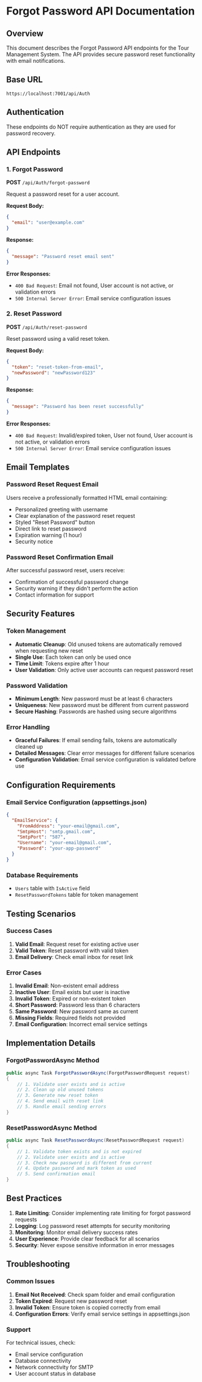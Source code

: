 # Forgot Password API Documentation

## Overview
This document describes the Forgot Password API endpoints for the Tour Management System. The API provides secure password reset functionality with email notifications.

## Base URL
```
https://localhost:7001/api/Auth
```

## Authentication
These endpoints do NOT require authentication as they are used for password recovery.

## API Endpoints

### 1. Forgot Password
**POST** `/api/Auth/forgot-password`

Request a password reset for a user account.

**Request Body:**
```json
{
  "email": "user@example.com"
}
```

**Response:**
```json
{
  "message": "Password reset email sent"
}
```

**Error Responses:**
- `400 Bad Request`: Email not found, User account is not active, or validation errors
- `500 Internal Server Error`: Email service configuration issues

### 2. Reset Password
**POST** `/api/Auth/reset-password`

Reset password using a valid reset token.

**Request Body:**
```json
{
  "token": "reset-token-from-email",
  "newPassword": "newPassword123"
}
```

**Response:**
```json
{
  "message": "Password has been reset successfully"
}
```

**Error Responses:**
- `400 Bad Request`: Invalid/expired token, User not found, User account is not active, or validation errors
- `500 Internal Server Error`: Email service configuration issues

## Email Templates

### Password Reset Request Email
Users receive a professionally formatted HTML email containing:
- Personalized greeting with username
- Clear explanation of the password reset request
- Styled "Reset Password" button
- Direct link to reset password
- Expiration warning (1 hour)
- Security notice

### Password Reset Confirmation Email
After successful password reset, users receive:
- Confirmation of successful password change
- Security warning if they didn't perform the action
- Contact information for support

## Security Features

### Token Management
- **Automatic Cleanup**: Old unused tokens are automatically removed when requesting new reset
- **Single Use**: Each token can only be used once
- **Time Limit**: Tokens expire after 1 hour
- **User Validation**: Only active user accounts can request password reset

### Password Validation
- **Minimum Length**: New password must be at least 6 characters
- **Uniqueness**: New password must be different from current password
- **Secure Hashing**: Passwords are hashed using secure algorithms

### Error Handling
- **Graceful Failures**: If email sending fails, tokens are automatically cleaned up
- **Detailed Messages**: Clear error messages for different failure scenarios
- **Configuration Validation**: Email service configuration is validated before use

## Configuration Requirements

### Email Service Configuration (appsettings.json)
```json
{
  "EmailService": {
    "FromAddress": "your-email@gmail.com",
    "SmtpHost": "smtp.gmail.com",
    "SmtpPort": "587",
    "Username": "your-email@gmail.com",
    "Password": "your-app-password"
  }
}
```

### Database Requirements
- `Users` table with `IsActive` field
- `ResetPasswordTokens` table for token management

## Testing Scenarios

### Success Cases
1. **Valid Email**: Request reset for existing active user
2. **Valid Token**: Reset password with valid token
3. **Email Delivery**: Check email inbox for reset link

### Error Cases
1. **Invalid Email**: Non-existent email address
2. **Inactive User**: Email exists but user is inactive
3. **Invalid Token**: Expired or non-existent token
4. **Short Password**: Password less than 6 characters
5. **Same Password**: New password same as current
6. **Missing Fields**: Required fields not provided
7. **Email Configuration**: Incorrect email service settings

## Implementation Details

### ForgotPasswordAsync Method
```csharp
public async Task ForgotPasswordAsync(ForgotPasswordRequest request)
{
    // 1. Validate user exists and is active
    // 2. Clean up old unused tokens
    // 3. Generate new reset token
    // 4. Send email with reset link
    // 5. Handle email sending errors
}
```

### ResetPasswordAsync Method
```csharp
public async Task ResetPasswordAsync(ResetPasswordRequest request)
{
    // 1. Validate token exists and is not expired
    // 2. Validate user exists and is active
    // 3. Check new password is different from current
    // 4. Update password and mark token as used
    // 5. Send confirmation email
}
```

## Best Practices

1. **Rate Limiting**: Consider implementing rate limiting for forgot password requests
2. **Logging**: Log password reset attempts for security monitoring
3. **Monitoring**: Monitor email delivery success rates
4. **User Experience**: Provide clear feedback for all scenarios
5. **Security**: Never expose sensitive information in error messages

## Troubleshooting

### Common Issues
1. **Email Not Received**: Check spam folder and email configuration
2. **Token Expired**: Request new password reset
3. **Invalid Token**: Ensure token is copied correctly from email
4. **Configuration Errors**: Verify email service settings in appsettings.json

### Support
For technical issues, check:
- Email service configuration
- Database connectivity
- Network connectivity for SMTP
- User account status in database 
